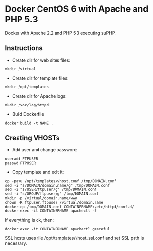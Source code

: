 # Docker CentOS 6 with Apache and PHP 5.3

Docker with Apache 2.2 and PHP 5.3 executing suPHP. 

## Instructions 
- Create dir for web sites files: 
```
mkdir /virtual
```

- Create dir for template files: 
```
mkdir /opt/templates
```

- Create dir for Apache logs: 
```
mkdir /var/log/httpd
```

- Build Dockerfile 
```
docker build -t NAME . 
```

## Creating VHOSTs
- Add user and change password:
```
useradd FTPUSER
passwd FTPUSER
```

- Copy template and edit it: 
```
cp -pavu /opt/templates/vhost.conf /tmp/DOMAIN.conf
sed -i "s/DOMAIN/domain.name/g" /tmp/DOMAIN.conf
sed -i "s/USER/ftpuser/g" /tmp/DOMAIN.conf 
sed -i "s/GROUP/ftpuser/g" /tmp/DOMAIN.conf 
mkdir -p /virtual/domain.name/www 
chown -R ftpuser.ftpuser /virtual/domain.name 
docker cp /tmp/DOMAIN.conf CONTAINERNAME:/etc/httpd/conf.d/
docker exec -it CONTAINERNAME apachectl -t 
```

If everything is ok, then: 
```
docker exec -it CONTAINERNAME apachectl graceful
```

SSL hosts uses file /opt/templates/vhost_ssl.conf and set SSL path is necessary. 
